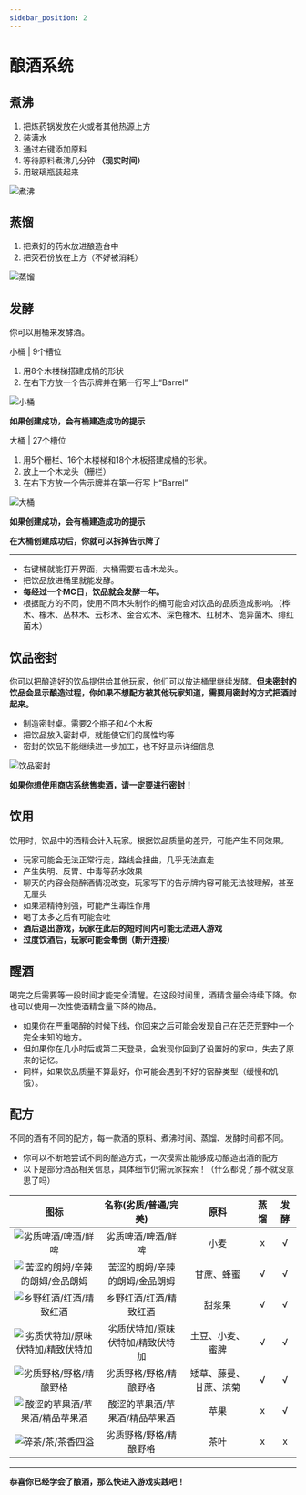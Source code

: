 ```yaml
---
sidebar_position: 2
---
```


# 酿酒系统

## 煮沸

 1. 把炼药锅发放在火或者其他热源上方
 2. 装满水
 3. 通过右键添加原料
 4. 等待原料煮沸几分钟 **（现实时间）**
 5. 用玻璃瓶装起来

 ![煮沸](https://vip.123pan.cn/1815896253/ImagesBed/1_image.png)


## 蒸馏

 1. 把煮好的药水放进酿造台中
 2. 把荧石份放在上方（不好被消耗）

![蒸馏](https://vip.123pan.cn/1815896253/ImagesBed/2_image.png)

## 发酵

你可以用桶来发酵酒。

小桶 | 9个槽位

 1. 用8个木楼梯搭建成桶的形状
 2. 在右下方放一个告示牌并在第一行写上“Barrel”

![小桶](https://vip.123pan.cn/1815896253/ImagesBed/3_image.png)

**如果创建成功，会有桶建造成功的提示**

大桶 | 27个槽位

 1. 用5个栅栏、16个木楼梯和18个木板搭建成桶的形状。
 2. 放上一个木龙头（栅栏）
 3. 在右下方放一个告示牌并在第一行写上“Barrel”

![大桶](https://vip.123pan.cn/1815896253/ImagesBed/4_image.png)

**如果创建成功，会有桶建造成功的提示**

**在大桶创建成功后，你就可以拆掉告示牌了**

---

 - 右键桶就能打开界面，大桶需要右击木龙头。
 - 把饮品放进桶里就能发酵。
 - **每经过一个MC日，饮品就会发酵一年。**
 - 根据配方的不同，使用不同木头制作的桶可能会对饮品的品质造成影响。（桦木、橡木、丛林木、云杉木、金合欢木、深色橡木、红树木、诡异菌木、绯红菌木）

## 饮品密封

你可以把酿造好的饮品提供给其他玩家，他们可以放进桶里继续发酵。**但未密封的饮品会显示酿造过程，你如果不想配方被其他玩家知道，需要用密封的方式把酒封起来。**

 - 制造密封桌。需要2个瓶子和4个木板
 - 把饮品放入密封卓，就能使它们的属性均等
 - 密封的饮品不能继续进一步加工，也不好显示详细信息

![饮品密封](https://vip.123pan.cn/1815896253/ImagesBed/5_image.png)

**如果你想使用商店系统售卖酒，请一定要进行密封！**

## 饮用

饮用时，饮品中的酒精会计入玩家。根据饮品质量的差异，可能产生不同效果。

 - 玩家可能会无法正常行走，路线会扭曲，几乎无法直走
 - 产生失明、反胃、中毒等药水效果
 - 聊天的内容会随醉酒情况改变，玩家写下的告示牌内容可能无法被理解，甚至无厘头
 - 如果酒精特别强，可能产生毒性作用
 - 喝了太多之后有可能会吐
 - **酒后退出游戏，玩家在此后的短时间内可能无法进入游戏**
 - **过度饮酒后，玩家可能会晕倒（断开连接）**

## 醒酒

喝完之后需要等一段时间才能完全清醒。在这段时间里，酒精含量会持续下降。你也可以使用一次性使酒精含量下降的物品。

 - 如果你在严重喝醉的时候下线，你回来之后可能会发现自己在茫茫荒野中一个完全未知的地方。
 - 但如果你在几小时后或第二天登录，会发现你回到了设置好的家中，失去了原来的记忆。
 - 同样，如果饮品质量不算最好，你可能会遇到不好的宿醉类型（缓慢和饥饿）。

## 配方

不同的酒有不同的配方，每一款酒的原料、煮沸时间、蒸馏、发酵时间都不同。

 - 你可以不断地尝试不同的酿造方式，一次摸索出能够成功酿造出酒的配方
 - 以下是部分酒品相关信息，具体细节仍需玩家探索！（什么都说了那不就没意思了吗）



|  图标  |  名称(劣质/普通/完美)  |  原料  |  蒸馏  |  发酵  |
| :------------: | :------------: | :------------: | :------------: | :------------: |
|![劣质啤酒/啤酒/鲜啤](https://vip.123pan.cn/1815896253/ImagesBed/6_image.png)|劣质啤酒/啤酒/鲜啤|小麦|x|√|
|![苦涩的朗姆/辛辣的朗姆/金品朗姆](https://vip.123pan.cn/1815896253/ImagesBed/7_image.png)|苦涩的朗姆/辛辣的朗姆/金品朗姆|甘蔗、蜂蜜|√|√|
|![乡野红酒/红酒/精致红酒](https://vip.123pan.cn/1815896253/ImagesBed/8_image.png)|乡野红酒/红酒/精致红酒|甜浆果|√|√|
|![劣质伏特加/原味伏特加/精致伏特加](https://vip.123pan.cn/1815896253/ImagesBed/9_image.png)|劣质伏特加/原味伏特加/精致伏特加|土豆、小麦、蜜脾|√|√|
|![劣质野格/野格/精酿野格](https://vip.123pan.cn/1815896253/ImagesBed/10_image.png)|劣质野格/野格/精酿野格|矮草、藤曼、甘蔗、滨菊|√|√|
|![酸涩的苹果酒/苹果酒/精品苹果酒](https://vip.123pan.cn/1815896253/ImagesBed/11_image.png)|酸涩的苹果酒/苹果酒/精品苹果酒|苹果|x|√|
|![碎茶/茶/茶香四溢](https://vip.123pan.cn/1815896253/ImagesBed/12_image.png)|劣质野格/野格/精酿野格|茶叶|x|x|


---

**恭喜你已经学会了酿酒，那么快进入游戏实践吧！**
